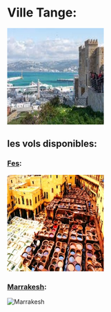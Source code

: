 # Ville Tange: 
![Tanger](../ressources/tanger.jpg)


## les vols disponibles:
### [Fes](Fes.md):
![clermont](../ressources/Fes.jpg)

### [Marrakesh](gameOver.md):
![Marrakesh](../ressources/GameOver.jpg)
